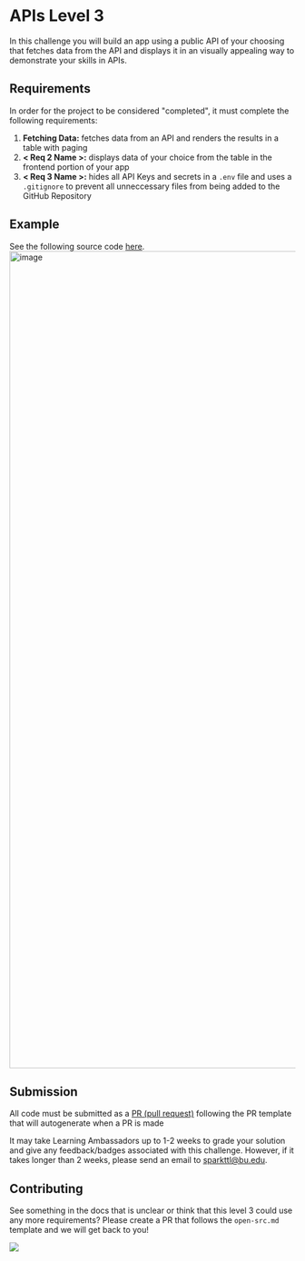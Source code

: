 # APIs Level 3

In this challenge you will build an app using a public API of your choosing that fetches data from the API and displays it in an visually appealing way to demonstrate your skills in APIs.


## Requirements

In order for the project to be considered "completed", it must complete the following requirements:

1. **Fetching Data:** fetches data from an API and renders the results in a table with paging
2. **< Req 2 Name >:** displays data of your choice from the table in the frontend portion of your app
3. **< Req 3 Name >:** hides all API Keys and secrets in a `.env` file and uses a `.gitignore` to prevent all unneccessary files from being added to the GitHub Repository

## Example

See the following source code [here](https://github.com/catherinel04/Pokedex/tree/main).
<img width="1440" alt="image" src="https://github.com/user-attachments/assets/5ccc19b8-e6b3-4cb8-81f6-b7c161672813">


## Submission

All code must be submitted as a [PR (pull request)](https://docs.github.com/en/pull-requests/collaborating-with-pull-requests/proposing-changes-to-your-work-with-pull-requests/creating-a-pull-request#creating-the-pull-request) following the PR template that will autogenerate when a PR is made

It may take Learning Ambassadors up to 1-2 weeks to grade your solution and give any feedback/badges associated with this challenge. However, if it takes longer than 2 weeks, please send an email to sparkttl@bu.edu.

## Contributing

See something in the docs that is unclear or think that this level 3 could use any more requirements? Please create a PR that follows the `open-src.md` template and we will get back to you!

<a href="https://contrib.rocks">
  <img src="https://contrib.rocks/image?repo=BU-Spark-Learning-Ambassadors/paths-level3-template" />
</a>

<!-- PUT GOLD BADGE OF SKILL HERE -->
<!-- <div style="display: flex; align-items: center; justify-content: center;">
<img src="https://pngimg.com/d/gold_medal_PNG28.png" width='200'/>
</div> -->
